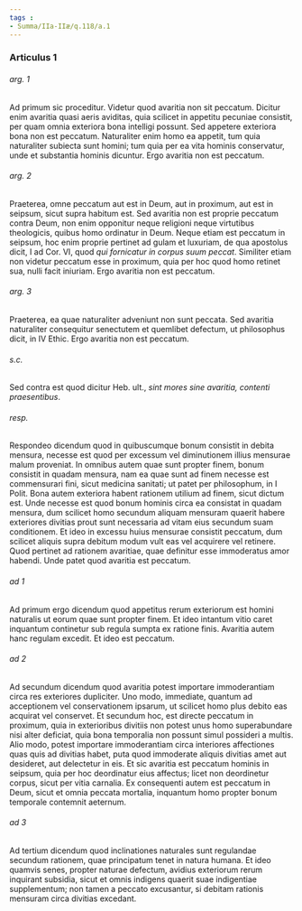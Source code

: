 ```yaml
---
tags : 
- Summa/IIa-IIæ/q.118/a.1
---
```


### Articulus 1

###### arg. 1
Ad primum sic proceditur. Videtur quod avaritia non sit peccatum. Dicitur enim avaritia quasi aeris aviditas, quia scilicet in appetitu pecuniae consistit, per quam omnia exteriora bona intelligi possunt. Sed appetere exteriora bona non est peccatum. Naturaliter enim homo ea appetit, tum quia naturaliter subiecta sunt homini; tum quia per ea vita hominis conservatur, unde et substantia hominis dicuntur. Ergo avaritia non est peccatum.

###### arg. 2
Praeterea, omne peccatum aut est in Deum, aut in proximum, aut est in seipsum, sicut supra habitum est. Sed avaritia non est proprie peccatum contra Deum, non enim opponitur neque religioni neque virtutibus theologicis, quibus homo ordinatur in Deum. Neque etiam est peccatum in seipsum, hoc enim proprie pertinet ad gulam et luxuriam, de qua apostolus dicit, I ad Cor. VI, quod *qui fornicatur in corpus suum peccat*. Similiter etiam non videtur peccatum esse in proximum, quia per hoc quod homo retinet sua, nulli facit iniuriam. Ergo avaritia non est peccatum.

###### arg. 3
Praeterea, ea quae naturaliter adveniunt non sunt peccata. Sed avaritia naturaliter consequitur senectutem et quemlibet defectum, ut philosophus dicit, in IV Ethic. Ergo avaritia non est peccatum.

###### s.c.
Sed contra est quod dicitur Heb. ult., *sint mores sine avaritia, contenti praesentibus*.

###### resp.
Respondeo dicendum quod in quibuscumque bonum consistit in debita mensura, necesse est quod per excessum vel diminutionem illius mensurae malum proveniat. In omnibus autem quae sunt propter finem, bonum consistit in quadam mensura, nam ea quae sunt ad finem necesse est commensurari fini, sicut medicina sanitati; ut patet per philosophum, in I Polit. Bona autem exteriora habent rationem utilium ad finem, sicut dictum est. Unde necesse est quod bonum hominis circa ea consistat in quadam mensura, dum scilicet homo secundum aliquam mensuram quaerit habere exteriores divitias prout sunt necessaria ad vitam eius secundum suam conditionem. Et ideo in excessu huius mensurae consistit peccatum, dum scilicet aliquis supra debitum modum vult eas vel acquirere vel retinere. Quod pertinet ad rationem avaritiae, quae definitur esse immoderatus amor habendi. Unde patet quod avaritia est peccatum.

###### ad 1
Ad primum ergo dicendum quod appetitus rerum exteriorum est homini naturalis ut eorum quae sunt propter finem. Et ideo intantum vitio caret inquantum continetur sub regula sumpta ex ratione finis. Avaritia autem hanc regulam excedit. Et ideo est peccatum.

###### ad 2
Ad secundum dicendum quod avaritia potest importare immoderantiam circa res exteriores dupliciter. Uno modo, immediate, quantum ad acceptionem vel conservationem ipsarum, ut scilicet homo plus debito eas acquirat vel conservet. Et secundum hoc, est directe peccatum in proximum, quia in exterioribus divitiis non potest unus homo superabundare nisi alter deficiat, quia bona temporalia non possunt simul possideri a multis. Alio modo, potest importare immoderantiam circa interiores affectiones quas quis ad divitias habet, puta quod immoderate aliquis divitias amet aut desideret, aut delectetur in eis. Et sic avaritia est peccatum hominis in seipsum, quia per hoc deordinatur eius affectus; licet non deordinetur corpus, sicut per vitia carnalia. Ex consequenti autem est peccatum in Deum, sicut et omnia peccata mortalia, inquantum homo propter bonum temporale contemnit aeternum.

###### ad 3
Ad tertium dicendum quod inclinationes naturales sunt regulandae secundum rationem, quae principatum tenet in natura humana. Et ideo quamvis senes, propter naturae defectum, avidius exteriorum rerum inquirant subsidia, sicut et omnis indigens quaerit suae indigentiae supplementum; non tamen a peccato excusantur, si debitam rationis mensuram circa divitias excedant.

